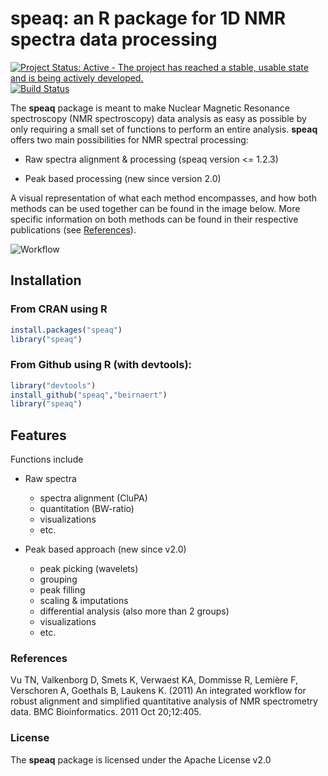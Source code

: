 # speaq: an R package for 1D NMR spectra data processing 

[![Project Status: Active - The project has reached a stable, usable state and is being actively developed.](http://www.repostatus.org/badges/latest/active.svg)](http://www.repostatus.org/#active)
[![Build Status](https://travis-ci.com/Beirnaert/speaq.svg?token=RasChTxxFxz6YzsLEhBK&branch=master)](https://travis-ci.com/Beirnaert/speaq)


The **speaq** package is meant to make Nuclear Magnetic Resonance spectroscopy (NMR spectroscopy) data analysis as easy as possible by only requiring a small set of functions to perform an entire analysis. **speaq** offers two main possibilities for NMR spectral processing:

* Raw spectra alignment & processing (speaq version <= 1.2.3)

* Peak based processing (new since version 2.0)


A visual representation of what each method encompasses, and how both methods can be used together can be found in the image below. More specific information on both methods can be found in their respective publications (see [References](#Refs)). 

![Workflow](docimages/speaq-github-workflow.png)


## Installation


### From CRAN using R
```R
install.packages("speaq")   
library("speaq")
```

### From Github using R (with devtools):
```R
library("devtools")
install_github("speaq","beirnaert")
library("speaq")
```


## Features


Functions include

* Raw spectra 
	- spectra alignment (CluPA)
	- quantitation (BW-ratio)
	- visualizations
	- etc.

* Peak based approach (new since v2.0)
	- peak picking (wavelets)
	- grouping
	- peak filling
	- scaling & imputations
	- differential analysis (also more than 2 groups)
	- visualizations
	- etc.



### <a name="Refs"></a> References 

Vu TN, Valkenborg D, Smets K, Verwaest KA, Dommisse R, Lemière F, Verschoren A, Goethals B, Laukens K. (2011) An integrated workflow for robust alignment and simplified quantitative analysis of NMR spectrometry data. BMC Bioinformatics. 2011 Oct 20;12:405.

### License

The **speaq** package is licensed under the Apache License v2.0 


